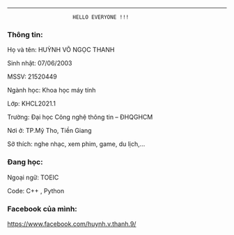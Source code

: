 ----------------------------------------------------------------   

                         HELLO EVERYONE !!! 
                                                                                                                    
     
     
### Thông tin:                                                 

Họ và tên: HUỲNH VÕ NGỌC THANH

Sinh nhật: 07/06/2003

MSSV: 21520449

Ngành học: Khoa học máy tính

Lớp: KHCL2021.1

Trường: Đại học Công nghệ thông tin – ĐHQGHCM

Nơi ở: TP.Mỹ Tho, Tiền Giang

Sở thích: nghe nhạc, xem phim, game, du lịch,…

### Đang học:

Ngoại ngữ: TOEIC

Code: C++ , Python
### Facebook của mình:

https://www.facebook.com/huynh.v.thanh.9/

